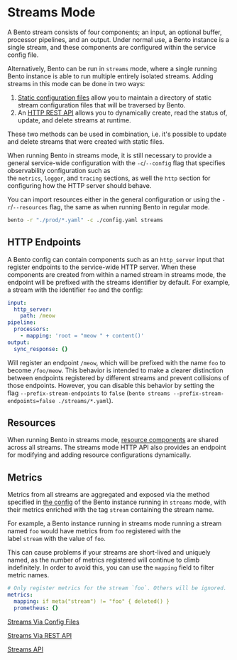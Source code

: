 # Streams Mode

A Bento stream consists of four components; an input, an optional buffer, processor pipelines, and an output. Under normal use, a Bento instance is a single stream, and these components are configured within the service config file.

Alternatively, Bento can be run in `streams` mode, where a single running Bento instance is able to run multiple entirely isolated streams. Adding streams in this mode can be done in two ways:

1. [Static configuration files](./streams_mode/streams_via_config_files.md) allow you to maintain a directory of static stream configuration files that will be traversed by Bento.
2. An [HTTP REST API](./streams_mode/streams_via_rest_api.md) allows you to dynamically create, read the status of, update, and delete streams at runtime.

These two methods can be used in combination, i.e. it's possible to update and delete streams that were created with static files.

When running Bento in streams mode, it is still necessary to provide a general service-wide configuration with the `-c`/`--config` flag that specifies observability configuration such as the `metrics`, `logger`, and `tracing` sections, as well the `http` section for configuring how the HTTP server should behave.

You can import resources either in the general configuration or using the `-r`/`--resources` flag, the same as when running Bento in regular mode.

```bash
bento -r "./prod/*.yaml" -c ./config.yaml streams
```

## HTTP Endpoints

A Bento config can contain components such as an `http_server` input that register endpoints to the service-wide HTTP server. When these components are created from within a named stream in streams mode, the endpoint will be prefixed with the streams identifier by default. For example, a stream with the identifier `foo` and the config:

```yaml
input:
  http_server:
    path: /meow
pipeline:
  processors:
    - mapping: 'root = "meow " + content()'
output:
  sync_response: {}
```

Will register an endpoint `/meow`, which will be prefixed with the name `foo` to become `/foo/meow`. This behavior is intended to make a clearer distinction between endpoints registered by different streams and prevent collisions of those endpoints. However, you can disable this behavior by setting the flag `--prefix-stream-endpoints` to `false` (`bento streams --prefix-stream-endpoints=false ./streams/*.yaml`).

## Resources

When running Bento in streams mode, [resource components](./resources.md) are shared across all streams. The streams mode HTTP API also provides an endpoint for modifying and adding resource configurations dynamically.

## Metrics

Metrics from all streams are aggregated and exposed via the method specified in [the config](../components/metrics.md) of the Bento instance running in `streams` mode, with their metrics enriched with the tag `stream` containing the stream name.

For example, a Bento instance running in streams mode running a stream named `foo` would have metrics from `foo` registered with the label `stream` with the value of `foo`.

This can cause problems if your streams are short-lived and uniquely named, as the number of metrics registered will continue to climb indefinitely. In order to avoid this, you can use the `mapping` field to filter metric names.

```yaml
# Only register metrics for the stream `foo`. Others will be ignored.
metrics:
  mapping: if meta("stream") != "foo" { deleted() }
  prometheus: {}
```

[Streams Via Config Files](./streams_mode/streams_via_config_files.md)

[Streams Via REST API](./streams_mode/streams_via_rest_api.md)

[Streams API](./streams_mode/streams_api.md)